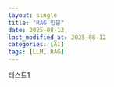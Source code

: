 ```yaml
---
layout: single
title: "RAG 입문"
date: 2025-08-12
last_modified_at: 2025-08-12
categories: [AI]
tags: [LLM, RAG]
---
```


테스트1

